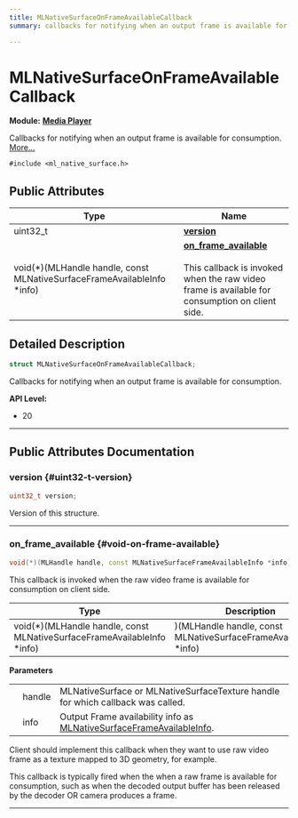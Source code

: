 ```yaml
---
title: MLNativeSurfaceOnFrameAvailableCallback
summary: callbacks for notifying when an output frame is available for consumption. 

---
```


# MLNativeSurfaceOnFrameAvailableCallback

**Module:** **[Media Player](/api-ref/api/Modules/group___media_player/group___media_player.md)**



Callbacks for notifying when an output frame is available for consumption.  [More...](#detailed-description)


`#include <ml_native_surface.h>`

## Public Attributes

| Type           | Name           |
| -------------- | -------------- |
| uint32_t | **[version](/api-ref/api/Modules/group___media_player/struct_m_l_native_surface_on_frame_available_callback.md#uint32-t-version)**  |
| void(*)(MLHandle handle, const MLNativeSurfaceFrameAvailableInfo *info) | **[on_frame_available](/api-ref/api/Modules/group___media_player/struct_m_l_native_surface_on_frame_available_callback.md#void-on-frame-available)** <br></br>This callback is invoked when the raw video frame is available for consumption on client side.  |

## Detailed Description

```cpp
struct MLNativeSurfaceOnFrameAvailableCallback;
```

Callbacks for notifying when an output frame is available for consumption. 




**API Level:**
  * 20 




-----------
## Public Attributes Documentation

### version {#uint32-t-version}

```cpp
uint32_t version;
```


Version of this structure. 





-----------

### on_frame_available {#void-on-frame-available}

```cpp
void(*)(MLHandle handle, const MLNativeSurfaceFrameAvailableInfo *info) on_frame_available;
```

This callback is invoked when the raw video frame is available for consumption on client side. 


| Type | Description |
|--|--|
| void(*)(MLHandle handle, const MLNativeSurfaceFrameAvailableInfo *info) | )(MLHandle handle, const MLNativeSurfaceFrameAvailableInfo *info) |


**Parameters**

|  |   |   |
|--|--|--|
|  |handle|MLNativeSurface or MLNativeSurfaceTexture handle for which callback was called. |
|  |info|Output Frame availability info as [MLNativeSurfaceFrameAvailableInfo](/api-ref/api/Modules/group___media_player/struct_m_l_native_surface_frame_available_info.md). |
Client should implement this callback when they want to use raw video frame as a texture mapped to 3D geometry, for example.

This callback is typically fired when the when a raw frame is available for consumption, such as when the decoded output buffer has been released by the decoder OR camera produces a frame.





-----------


